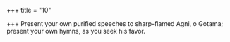 +++
title = "10"

+++
Present your own purified speeches to sharp-flamed Agni, o Gotama; present your own hymns, as you seek his favor.  